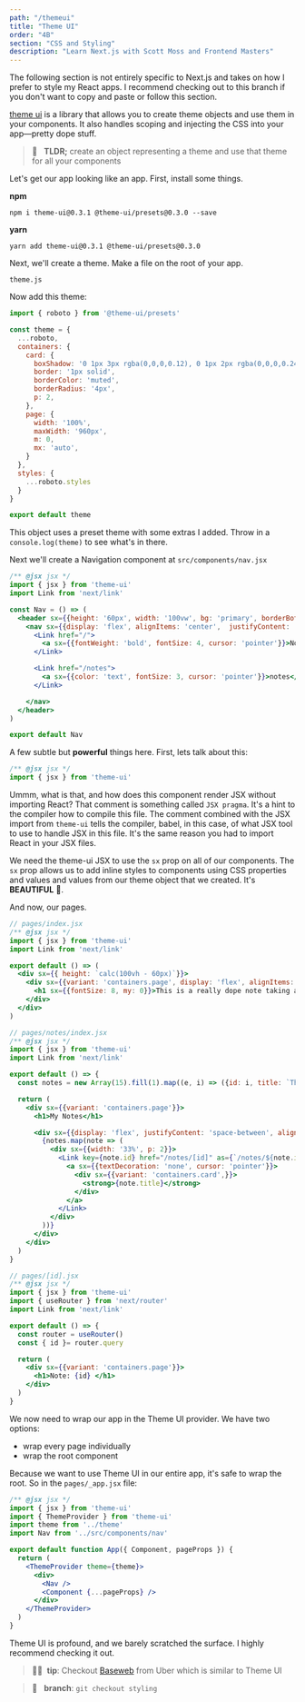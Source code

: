 ```yaml
---
path: "/themeui"
title: "Theme UI"
order: "4B"
section: "CSS and Styling"
description: "Learn Next.js with Scott Moss and Frontend Masters"
---
```

The following section is not entirely specific to Next.js and takes on how I prefer to style my React apps. I recommend checking out to this branch if you don't want to copy and paste or follow this section.

[theme ui](https://theme-ui.com) is a library that allows you to create theme objects and use them in your components. It also handles scoping and injecting the CSS into your app—pretty dope stuff.

> 📏 &nbsp;&nbsp;**TLDR;** create an object representing a theme and use that theme for all your components

Let's get our app looking like an app. First, install some things.

**npm**
```shell
npm i theme-ui@0.3.1 @theme-ui/presets@0.3.0 --save
```
**yarn**
```shell
yarn add theme-ui@0.3.1 @theme-ui/presets@0.3.0
```

Next, we'll create a theme. Make a file on the root of your app.

```text
theme.js
```

Now add this theme:
```js
import { roboto } from '@theme-ui/presets'

const theme = {
  ...roboto,
  containers: {
    card: {
      boxShadow: '0 1px 3px rgba(0,0,0,0.12), 0 1px 2px rgba(0,0,0,0.24)',
      border: '1px solid',
      borderColor: 'muted',
      borderRadius: '4px',
      p: 2,
    },
    page: {
      width: '100%',
      maxWidth: '960px',
      m: 0,
      mx: 'auto',
    }
  },
  styles: {
    ...roboto.styles
  }
}

export default theme
```
This object uses a preset theme with some extras I added. Throw in a `console.log(theme)` to see what's in there. 

Next we'll create a Navigation component at `src/components/nav.jsx`

```jsx
/** @jsx jsx */
import { jsx } from 'theme-ui'
import Link from 'next/link'

const Nav = () => (
  <header sx={{height: '60px', width: '100vw', bg: 'primary', borderBottom: '1px solid', borderColor: 'primary'}}>
    <nav sx={{display: 'flex', alignItems: 'center',  justifyContent: 'space-between', variant: 'containers.page', height: '100%'}}>
      <Link href="/">
        <a sx={{fontWeight: 'bold', fontSize: 4, cursor: 'pointer'}}>Note App</a>
      </Link>

      <Link href="/notes">
        <a sx={{color: 'text', fontSize: 3, cursor: 'pointer'}}>notes</a>
      </Link>

    </nav>
  </header>
)

export default Nav
```

A few subtle but **powerful** things here. First, lets talk about this:

```jsx
/** @jsx jsx */
import { jsx } from 'theme-ui'
```

Ummm, what is that, and how does this component render JSX without importing React? That comment is something called `JSX pragma`. It's a hint to the compiler how to compile this file. The comment combined with the JSX import from `theme-ui` tells the compiler, babel, in this case, of what JSX tool to use to handle JSX in this file. It's the same reason you had to import React in your JSX files.

We need the theme-ui JSX to use the `sx` prop on all of our components. The `sx` prop allows us to add inline styles to components using CSS properties and values and values from our theme object that we created. It's **BEAUTIFUL** 💋.


And now, our pages.

```jsx
// pages/index.jsx
/** @jsx jsx */
import { jsx } from 'theme-ui'
import Link from 'next/link'

export default () => (
  <div sx={{ height: `calc(100vh - 60px)`}}>
    <div sx={{variant: 'containers.page', display: 'flex', alignItems: 'center', height: '100%'}}>
      <h1 sx={{fontSize: 8, my: 0}}>This is a really dope note taking app.</h1>
    </div>
  </div> 
)

```

```jsx
// pages/notes/index.jsx
/** @jsx jsx */
import { jsx } from 'theme-ui'
import Link from 'next/link'

export default () => {
  const notes = new Array(15).fill(1).map((e, i) => ({id: i, title: `This is my note ${i}`}))

  return (
    <div sx={{variant: 'containers.page'}}>
      <h1>My Notes</h1>

      <div sx={{display: 'flex', justifyContent: 'space-between', alignItems: 'center', flexWrap: 'wrap'}}>
        {notes.map(note => (
          <div sx={{width: '33%', p: 2}}>
            <Link key={note.id} href="/notes/[id]" as={`/notes/${note.id}`}>
              <a sx={{textDecoration: 'none', cursor: 'pointer'}}>
                <div sx={{variant: 'containers.card',}}>
                  <strong>{note.title}</strong>
                </div>
              </a>
            </Link>
          </div>
        ))}
      </div>
    </div>
  )
}
```

```jsx
// pages/[id].jsx
/** @jsx jsx */
import { jsx } from 'theme-ui'
import { useRouter } from 'next/router'
import Link from 'next/link'

export default () => {
  const router = useRouter()
  const { id }= router.query

  return (
    <div sx={{variant: 'containers.page'}}>
      <h1>Note: {id} </h1>
    </div>
  )
}
```


We now need to wrap our app in the Theme UI provider. We have two options:
* wrap every page individually
* wrap the root component

Because we want to use Theme UI in our entire app, it's safe to wrap the root. So in the `pages/_app.jsx` file: 

```jsx
/** @jsx jsx */
import { jsx } from 'theme-ui'
import { ThemeProvider } from 'theme-ui'
import theme from '../theme'
import Nav from '../src/components/nav'

export default function App({ Component, pageProps }) {
  return (
    <ThemeProvider theme={theme}>
      <div>
        <Nav />
        <Component {...pageProps} />
      </div>      
    </ThemeProvider>
  )
}
```


Theme UI is profound, and we barely scratched the surface. I highly recommend checking it out. 

> 👍🏾&nbsp;&nbsp;**tip**: Checkout [Baseweb](https://baseweb.design/) from Uber which is similar to Theme UI

> 🌲 &nbsp;&nbsp;**branch**: `git checkout styling`
